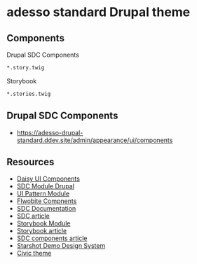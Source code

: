 # adesso standard Drupal theme

## Components

Drupal SDC Components
```bash
*.story.twig
```

Storybook
```bash
*.stories.twig
```

## Drupal SDC Components
* https://adesso-drupal-standard.ddev.site/admin/appearance/ui/components

## Resources
* [Daisy UI Components](https://git.drupalcode.org/project/ui_suite_daisyui/-/tree/4.0.x/components?ref_type=heads)
* [SDC Module Drupal](https://www.drupal.org/project/sdc)
* [UI Pattern Module](https://www.drupal.org/project/ui_patterns)
* [Flwobite Compnents](https://flowbite.com/docs/components/accordion/)
* [SDC Documentation](https://www.drupal.org/docs/develop/theming-drupal/using-single-directory-components/about-single-directory-components)
* [SDC article](https://www.thedroptimes.com/35914/component-based-design-using-single-directory-components-sdc-in-drupal)
* [Storybook Module](https://www.drupal.org/project/storybook)
* [Storybook article](https://www.lullabot.com/articles/new-storybook-module-drupal)
* [SDC components article](https://idiazroncero.com/en/certainties/component-based-design-using-single-directory-components-sdc-drupal)
* [Starshot Demo Design System](https://www.drupal.org/community-initiatives/starshot-demo-design-system)
* [Civic theme](https://git.drupalcode.org/project/civictheme/-/tree/1.x?ref_type=heads)